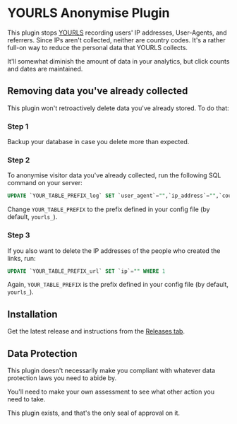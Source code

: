# YOURLS Anonymise Plugin
This plugin stops [YOURLS](http://yourls.org) recording users' IP addresses, User-Agents, and referrers. Since IPs aren't collected, neither are country codes. It's a rather full-on way to reduce the personal data that YOURLS collects.

It'll somewhat diminish the amount of data in your analytics, but click counts and dates are maintained.

## Removing data you've already collected
This plugin won't retroactively delete data you've already stored. To do that:

### Step 1
Backup your database in case you delete more than expected.

### Step 2
To anonymise visitor data you've already collected, run the following SQL command on your server:
``` sql
UPDATE `YOUR_TABLE_PREFIX_log` SET `user_agent`="",`ip_address`="",`country_code`="" WHERE 1
```
Change `YOUR_TABLE_PREFIX` to the prefix defined in your config file (by default, `yourls_`).

### Step 3
If you also want to delete the IP addresses of the people who created the links, run:
``` sql
UPDATE `YOUR_TABLE_PREFIX_url` SET `ip`="" WHERE 1
```
Again, `YOUR_TABLE_PREFIX` is the prefix defined in your config file (by default, `yourls_`).

## Installation
Get the latest release and instructions from the [Releases tab](https://github.com/wlabarron/yourls-anonymise/releases).

## Data Protection
This plugin doesn't necessarily make you compliant with whatever data protection laws you need to abide by.

You'll need to make your own assessment to see what other action you need to take.

This plugin exists, and that's the only seal of approval on it.
